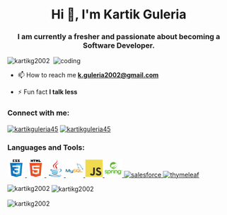 <h1 align="center">Hi 👋, I'm Kartik Guleria</h1>
<h3 align="center">I am currently a fresher and passionate about becoming a Software Developer.</h3>
<img align="right" alt="coding" width="400" src="https://cdn.dribbble.com/users/1162077/screenshots/3848914/programmer.gif">
<p align="left"> <img src="https://komarev.com/ghpvc/?username=kartikg2002&label=Profile%20views&color=0e75b6&style=flat" alt="kartikg2002" /> </p>

- 📫 How to reach me **k.guleria2002@gmail.com**

- ⚡ Fun fact **I talk less**

<h3 align="left">Connect with me:</h3>
<p align="left">
<a href="https://instagram.com/kartikguleria45" target="blank"><img align="center" src="https://raw.githubusercontent.com/rahuldkjain/github-profile-readme-generator/master/src/images/icons/Social/instagram.svg" alt="kartikguleria45" height="30" width="40" /></a>
<a href="https://www.linkedin.com/in/kartikg2002" target="_blank"><img align="center" src="https://raw.githubusercontent.com/rahuldkjain/github-profile-readme-generator/master/src/images/icons/Social/linked-in-alt.svg" alt="kartikguleria45" height="30" width="40" /></a>
</p>

<h3 align="left">Languages and Tools:</h3>
<p align="left"> 
    <a href="https://www.w3schools.com/css/" target="_blank" rel="noreferrer"> 
        <img src="https://raw.githubusercontent.com/devicons/devicon/master/icons/css3/css3-original-wordmark.svg" alt="css3" width="40" height="40"/> 
    </a> 
    <a href="https://www.w3.org/html/" target="_blank" rel="noreferrer"> 
        <img src="https://raw.githubusercontent.com/devicons/devicon/master/icons/html5/html5-original-wordmark.svg" alt="html5" width="40" height="40"/> 
    </a> 
    <a href="https://www.java.com" target="_blank" rel="noreferrer"> 
        <img src="https://raw.githubusercontent.com/devicons/devicon/master/icons/java/java-original.svg" alt="java" width="40" height="40"/> 
    </a> 
    <a href="https://www.mysql.com/" target="_blank" rel="noreferrer"> 
        <img src="https://raw.githubusercontent.com/devicons/devicon/master/icons/mysql/mysql-original-wordmark.svg" alt="mysql" width="40" height="40"/> 
    </a> 
    <a href="https://www.javascript.com/" target="_blank" rel="noreferrer"> 
        <img src="https://raw.githubusercontent.com/devicons/devicon/master/icons/javascript/javascript-original.svg" alt="javascript" width="40" height="40"/> 
    </a> 
    <a href="https://spring.io/projects/spring-boot" target="_blank" rel="noreferrer"> 
        <img src="https://raw.githubusercontent.com/devicons/devicon/master/icons/spring/spring-original-wordmark.svg" alt="spring-boot" width="40" height="40"/> 
    </a> 
    <a href="https://www.salesforce.com/" target="_blank" rel="noreferrer"> 
        <img src="https://www.vectorlogo.zone/logos/salesforce/salesforce-icon.svg" alt="salesforce" width="40" height="40"/> 
    </a>
    <a href="https://www.thymeleaf.org/" target="_blank" rel="noreferrer"> 
        <img src="https://www.thymeleaf.org/images/thymeleaf.png" alt="thymeleaf" width="40" height="40"/> 
    </a>
</p>

<p><img align="left" src="https://github-readme-stats.vercel.app/api/top-langs?username=kartikg2002&show_icons=true&locale=en&layout=compact&langs_count=8" alt="kartikg2002" /></p>

<p>&nbsp;<img align="center" src="https://github-readme-stats.vercel.app/api?username=kartikg2002&show_icons=true&locale=en" alt="kartikg2002" /></p>

<p><img align="center" src="https://github-readme-streak-stats.herokuapp.com/?user=kartikg2002&" alt="kartikg2002" /></p>
